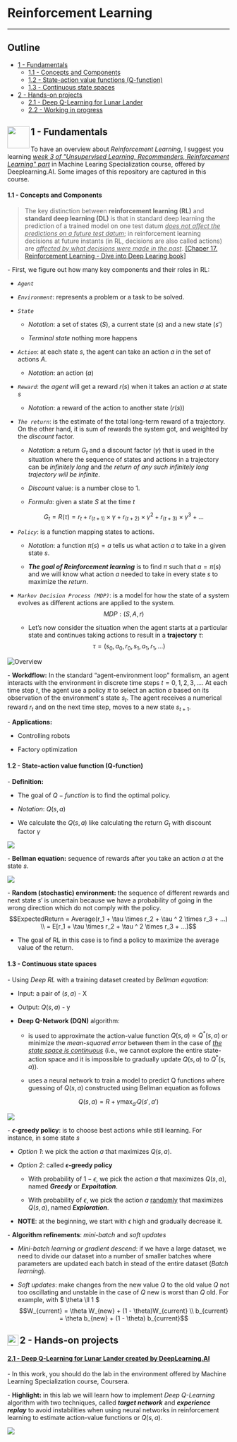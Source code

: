 # Reinforcement Learning

___

## Outline 
- [ 1 - Fundamentals ](#1)
  - [1.1 - Concepts and Components](#1.1) 
  - [1.2 - State-action value functions (Q-function)](#1.2) 
  - [1.3 - Continuous state spaces](#1.3) 
- [ 2 - Hands-on projects](#2)
  - [2.1 - Deep Q-Learning for Lunar Lander](#2.1)
  - [2.2 - Working in progress](#2.1)

<a name="1"></a>
## 1 - Fundamentals <img align="left" src="https://static.javatpoint.com/tutorial/reinforcement-learning/images/reinforcement-learning-markov-decision-process.png" style=" width:50px;">

To have an overview about *Reinforcement Learning*, I suggest you learning [*week 3 of "Unsupervised Learning, Recommenders, Reinforcement Learning" part*](https://www.coursera.org/learn/unsupervised-learning-recommenders-reinforcement-learning/home/week/3) in Machine Learing Specialization course, offered by Deeplearning.AI. Some images of this repository are captured in this course. 

<a name="1.1"></a>
#### 1.1 - **Concepts and Components**

> The key distinction between **reinforcement learning (RL)** and **standard deep learning (DL)** is that in standard deep learning the prediction of a trained model on one test datum *<u>does not affect the predictions on a future test datum</u>*; in reinforcement learning decisions at future instants (in RL, decisions are also called actions) are *<u>affected by what decisions were made in the past</u>*. [[Chaper 17. Reinforcement Learning - Dive into Deep Learing book]](https://d2l.ai/chapter_reinforcement-learning/index.html)

\- First, we figure out how many key components and their roles in RL:

+ *`Agent`*

+ *`Environment`*: represents a problem or a task to be solved. 

+ *`State`*

    + *Notation*: a set of states ($S$), a current state ($s$) and a new state ($s'$)

    + *Terminal state* nothing more happens

+ *`Action`*: at each state $s$, the agent can take an action $a$ in the set of actions $A$.

    + *Notation*: an action ($a$)

+ *`Reward`*:  the *agent* will get a reward $r(s)$ when it takes an action $a$ at state $s$ 

    + *Notation*: a reward of the action to another state ($r(s)$)

+ *`The return`*: is the estimate of the total long-term reward of a trajectory. On the other hand, it is sum of rewards the system got, and weighted by the *discount* factor.

    + *Notation*: a return $G_t$ and a discount factor ($\gamma$) that is used in the situation where the sequence of states and actions in a trajectory can be *infinitely long* and *the return of any such infinitely long trajectory will be infinite*.

    + *Discount* value: is a number close to 1.

    + *Formula*: given a state $S$ at the time $t$
    
    $$ G_t = R(\tau) = r_t + r_{(t+1)} \times \gamma + r_{(t+2)} \times \gamma ^ 2 + r_{(t+3)} \times \gamma ^ 3 + ...  $$

+ *`Policy`*: is a function mapping states to actions.

    + *Notation*: a function $\pi(s) = a$ tells us what action $a$ to take in a given state $s$.

    + ***The goal of Reinforcement learning*** is to find $\pi$ such that $a = \pi(s)$ and we will know what action $a$ needed to take in every state $s$ to maximize the *return*.

+ *`Markov Decision Process (MDP)`*: is a model for how the state of a system evolves as different actions are applied to the system. $$MDP: (S, A, r)$$

    + Let’s now consider the situation when the agent starts at a particular state and continues taking actions to result in a **trajectory** $\tau$: $$ \tau = (s_0, a_0, r_0, s_1, a_1, r_1,...)$$

![Overview](https://techvidvan.com/tutorials/wp-content/uploads/sites/2/2020/08/Reinforcement-Learning-in-ML-TV.jpg)

\- **Workdflow:** In the standard “agent-environment loop” formalism, an agent interacts with the environment in discrete time steps $t = 0,1,2,3,...$. At each time step $t$, the agent use a policy $\pi$ to select an action $a$ based on its observation of the environment's state $s_t$. The agent receives a numerical reward $r_t$ and on the next time step, moves to a new state $s_{t+1}$. 

\- **Applications:**

+ Controlling robots

+ Factory optimization

<a name="1.2"></a>
#### 1.2 - **State-action value function (Q-function)**

\- **Definition:**

+ The goal of $Q-function$ is to find the optimal policy.

+ *Notation*:  $Q(s, a)$

+ We calculate the $Q(s, a)$ like calculating the return $G_t$ with discount factor $\gamma$

![](./img/Q-function.png)


\- **Bellman equation:** sequence of rewards after you take an action $a$ at the state $s$.

![](./img/Bellman-equation.jpg)


\- **Random (stochastic) environment:** the sequence of different rewards and next state $s'$ is uncertain because we have a probability of going in the wrong direction which do not comply with the policy. $$ExpectedReturn = Average(r_1 + \tau \times r_2 + \tau ^ 2 \times r_3 + ...) \\ = E[r_1 + \tau \times r_2 + \tau ^ 2 \times r_3 + ...]$$

+ The goal of RL in this case is to find a policy to maximize the average value of the return. 

<a name="1.3"></a>
#### 1.3 - **Continuous state spaces**

\- Using *Deep RL* with a training dataset created by *Bellman equation*: 

+ Input: a pair of ($s, a$) - X

+ Output: $Q(s, a)$  - y

+ **Deep Q-Network (DQN)** algorithm: 

  + is used to approximate the action-value function $Q(s,a)\approx Q^*(s,a)$ or minimize the *mean-squared error* between them in the case of *<u>the state space is continuous</u>* (i.e., we cannot explore the entire state-action space and it is impossible to gradually update $Q(s,a)$ to $Q^*(s,a)$). 

  + uses a neural network to train a model to predict Q functions where guessing of $Q(s,a)$ constructed using Bellman equation as follows

$$
Q(s,a) = R + \gamma \max_{a'}Q(s',a')
$$



![](./img/Deep-Q-Network.png)

\- **$\epsilon$-greedy policy**: is to choose best actions while still learning. For instance, in some state $s$

+ *Option 1*: we pick the action $a$ that maximizes $Q(s, a)$. 

+ *Option 2*: called **$\epsilon$-greedy policy**

  + With probability of $1 - \epsilon$, we pick the action $a$ that maximizes $Q(s, a)$, named ***Greedy*** or ***Expoitation***. 

  + With probability of $\epsilon$, we pick the action $a$ <u>randomly</u> that maximizes $Q(s, a)$, named ***Exploration***. 

+ **NOTE**: at the beginning, we start with $\epsilon$ high and gradually decrease it. 

\- **Algorithm refinements**: *mini-batch* and *soft updates*

+ *Mini-batch learning or gradient descend*: if we have a large dataset, we need to divide our dataset into a number of smaller batches where parameters are updated each batch in stead of the entire dataset (*Batch learning*). 

+ *Soft updates*: make changes from the new value $Q$ to the old value $Q$ not too oscillating and unstable in the case of $Q$ new is worst than $Q$ old. For example, with $ \theta \ll 1 $ $$W_{current} = \theta W_{new} + (1 - \theta)W_{current} \\ b_{current} = \theta b_{new} + (1 - \theta) b_{current}$$


<a name="2"></a>
## 2 - Hands-on projects <img align="left" src="https://encrypted-tbn0.gstatic.com/images?q=tbn:ANd9GcSQFrV7YddcdauSh0r01W58FYrho5pHZl93tA&usqp=CAU" style=" width:25px;">

<a name="2.1"></a>
#### [2.1 - Deep Q-Learning for Lunar Lander created by DeepLearning.AI](./src/Deep-Q-Network_Lunar_Lander.ipynb)

\- In this work, you should do the lab in the environment offered by Machine Learning Specialization course, Coursera. 

\- **Highlight:** in this lab we will learn how to implement *Deep Q-Learning* algorithm with two techniques, called ***target network*** and ***experience replay*** to avoid instabilities when using neural networks in reinforcement learning to estimate action-value functions or $Q(s, a)$.

![](./img/deep_q_algorithm_with_experience_replay.png)
